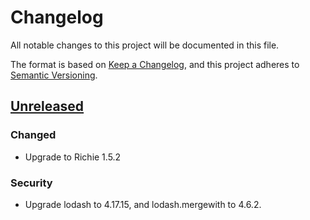 # Changelog

All notable changes to this project will be documented in this file.

The format is based on [Keep a Changelog](https://keepachangelog.com/en/1.0.0/),
and this project adheres to [Semantic
Versioning](https://semver.org/spec/v2.0.0.html).

## [Unreleased]

### Changed

- Upgrade to Richie 1.5.2

### Security

- Upgrade lodash to 4.17.15, and lodash.mergewith to 4.6.2.

[unreleased]: https://github.com/openfun/instart-learning/master
